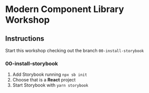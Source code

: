# Modern Component Library Workshop

## Instructions

Start this workshop checking out the branch `00-install-storybook`

### 00-install-storybook
1. Add Storybook running  `npx sb init`
2. Choose that is a **React** project
3. Start Storybook with `yarn storybook`